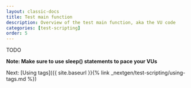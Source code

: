 ```yaml
---
layout: classic-docs
title: Test main function
description: Overview of the test main function, aka the VU code
categories: [test-scripting]
order: 5
---
```


TODO

**Note: Make sure to use sleep() statements to pace your VUs**

Next: [Using tags]({{ site.baseurl }}{% link _nextgen/test-scripting/using-tags.md %})